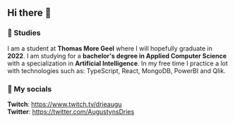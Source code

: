 ## Hi there 👋

### 🌱 Studies
I am a student at **Thomas More Geel** where I will hopefully graduate in **2022**. I am studying for a **bachelor's degree in Applied Computer Science** with a specialization in  **Artificial Intelligence**. In my free time I practice a lot with technologies such as: TypeScript, React, MongoDB, PowerBI and Qlik.

### 🔗 My socials
**Twitch**: https://www.twitch.tv/drieaugu <br/>
**Twitter**: https://twitter.com/AugustynsDries <br/>



<!--
**Drieaugu/drieaugu** is a ✨ _special_ ✨ repository because its `README.md` (this file) appears on your GitHub profile.

Here are some ideas to get you started:

- 🔭 I’m currently working on ...
- 🌱 I’m currently learning ...
- 👯 I’m looking to collaborate on ...
- 🤔 I’m looking for help with ...
- 💬 Ask me about ...
- 📫 How to reach me: ...
- 😄 Pronouns: ...
- ⚡ Fun fact: ...
-->
